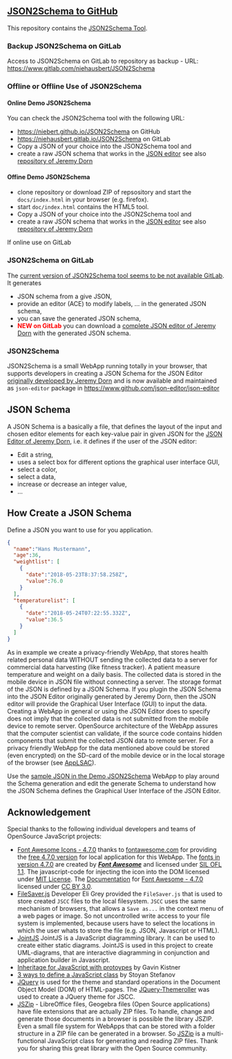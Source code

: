 
## [JSON2Schema to GitHub](https://niebert.github.io/JSON2Schema)
This repository contains the [JSON2Schema Tool](https://niebert.github.io/JSON2Schema).

###  Backup JSON2Schema on GitLab 
Access to JSON2Schema on GitLab to repository as backup - URL: https://www.gitlab.com/niehausbert/JSON2Schema 

### Offline or Offline Use of JSON2Schema

####  Online Demo JSON2Schema
You can check the JSON2Schema tool with the following URL:

* https://niebert.github.io/JSON2Schema on GitHub 
* https://niehausbert.gitlab.io/JSON2Schema on GitLab 
* Copy a JSON of your choice into the JSON2Schema tool and
* create a raw JSON schema that works in the  [JSON editor](https://www.github.com/json-editor/json-editor) see also [repository of Jeremy Dorn](https://github.com/jdorn/json-editor)


####  Offine Demo JSON2Schema
* clone repository or download ZIP of repsository and start the `docs/index.html` in your browser (e.g. firefox).
* start `doc/index.html` contains the HTML5 tool. 
* Copy a JSON of your choice into the JSON2Schema tool and
* create a raw JSON schema that works in the  [JSON editor](https://www.github.com/json-editor/json-editor) see also [repository of Jeremy Dorn](https://github.com/jdorn/json-editor)

If online use on GitLab 

### JSON2Schema on GitLab
The [current version of JSON2Schema tool seems to be not available GitLab](https://niehausbert.gitlab.io/JSON2Schema). It generates
* JSON schema from a give JSON,
* provide an editor (ACE) to modify labels, ... in the generated JSON schema,
* you can save the generated JSON schema,
* <b style="color:red">NEW on GitLab</b> you can download a [complete JSON editor of Jeremy Dorn](https://niehausbert.gitlab.io/JSON2Schema) with the generated JSON schema. 

### JSON2Schema
JSON2Schema is a small WebApp running totally in your browser, that supports developers in creating a JSON Schema for the JSON Editor [originally developed by Jeremy Dorn](https://github.com/jdorn/json-editor) and is now available and maintained as `json-editor` package in https://www.github.com/json-editor/json-editor


## JSON Schema
A JSON Schema is a basically a file, that defines the layout of the input and chosen editor elements for each key-value pair in given JSON for the [JSON Editor of Jeremy Dorn](https://www.github.com/json-editor/json-editor), i.e. it defines if the user of the JSON editor:
* Edit a string,
* uses a select box for different options the graphical user interface GUI,
* select a color,
* select a data,
* increase or decrease an integer value,
* ...

## How Create a JSON Schema
Define a JSON you want to use for you application.
```json
{
  "name":"Hans Mustermann",
  "age":36,
  "weightlist": [
    {
      "date":"2018-05-23T8:37:58.258Z",
      "value":76.0
    }
  ],
  "temperaturelist": [
    {
      "date":"2018-05-24T07:22:55.332Z",
      "value":36.5
    }
  ]
}
```
As in example we create a privacy-friendly WebApp, that stores health related personal data WITHOUT sending the collected data to a server for commercial data harvesting (like fitness tracker). A patient measure temperature and weight on a daily basis. The collected data is stored in the mobile device in JSON file without connecting a server. The storage format of the JSON is defined by a JSON Schema. If you plugin the JSON Schema into the JSON Editor originally generated by Jeremy Dorn, then the JSON editor will provide the Graphical User Interface (GUI) to input the data. Creating a WebApp in general or using the JSON Editor does to specify does not imply that the collected data is not submitted from the mobile device to remote server. OpenSource architecture of the WebApp assures that the computer scientist can validate, if the source code contains hidden components that submit the collected JSON data to remote server.  For a privacy friendly WebApp for the data mentioned above could be stored (even encrypted) on the SD-card of the mobile device or in the local storage of the browser (see [AppLSAC](https://en.wikiversity.org/wiki/AppLSAC)).

Use the [sample JSON in the Demo JSON2Schema](https://niebert.github.io/JSON2Schema) WebApp to play around the Schema generation and edit the generate Schema to understand how the JSON Schema defines the Graphical User Interface of the JSON Editor.

## Acknowledgement
Special thanks to the following individual developers and teams of OpenSource JavaScript projects:
* [Font Awesome Icons - 4.7.0](https://fontawesome.com/v4.7.0/icons/) thanks to [fontawesome.com](https://fontawesome.com) for providing the [free 4.7.0 version](https://fontawesome.com/v4.7.0/icons/) for local application for this WebApp. The [fonts in version 4.7.0](https://fontawesome.com/v4.7.0/icons/) are created by ***[Font Awesome](https://fontawesome.com)*** and
licensed under [SIL OFL 1.1](http://scripts.sil.org/OFL). The javascript-code for injecting the icon into the DOM licensed under [MIT License](http://opensource.org/licenses/mit-license.html). The
[Documentation](https://fontawesome.com/v4.7.0/examples/) for [Font Awesome - 4.7.0](https://fontawesome.com/v4.7.0/icons/) licensed under [CC BY 3.0](http://creativecommons.org/licenses/by/3.0/).
* [FileSaver.js](https://github.com/eligrey/FileSaver.js) Developer Eli Grey provided the `FileSaver.js` that is used to store created `JSCC` files to the local filesystem. `JSCC` uses the same mechanism of browsers, that allows a `Save as...` in the context menu of a web pages or image. So not uncontrolled write access to your file system is implemented, because users have to select the locations in which the user whats to store the file (e.g. JSON, Javascript or HTML).
* [JointJS](https://github.com/clientIO/joint) JointJS is a JavaScript diagramming library. It can be used to create either static diagrams. JointJS is used in this project to create UML-diagrams, that are interactive diagramming in conjunction and application builder in Javascript.
* [Inheritage for JavaScript with protoypes](http://phrogz.net/js/classes/OOPinJS2.html) by Gavin Kistner
* [3 ways to define a JavaScript class](https://www.phpied.com/3-ways-to-define-a-javascript-class/) by Stoyan Stefanov
* [JQuery](https://jqueryui.com) is used for the theme and standard operations in the Document Object Model (DOM) of HTML-pages. The [JQuery-Themeroller](https://jqueryui.com/themeroller/) was used to create a JQuery theme for JSCC.
* [JSZip](http://stuartk.com/jszip) - LibreOffice files, Geogebra files (Open Source applications) have file extensions that are actually ZIP files. To handle, change and generate those documents in a browser is possible the library JSZIP. Even a small file system for WebApps that can be stored with a folder structure in a ZIP file can be generated in a browser. So [JSZip](http://stuartk.com/jszip) is a multi-functional JavaScript class for generating and reading ZIP files. Thank you for sharing this great library with the Open Source community.
